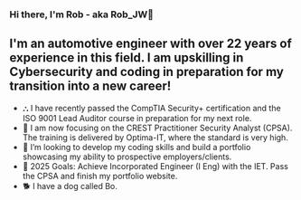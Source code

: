 ### Hi there, I'm Rob - aka Rob_JW👋

## I'm an automotive engineer with over 22 years of experience in this field. I am upskilling in Cybersecurity and coding in preparation for my transition into a new career!
- ⛬ I have recently passed the CompTIA Security+ certification and the ISO 9001 Lead Auditor course in preparation for my next role.
- 🎯 I am now focusing on the CREST Practitioner Security Analyst (CPSA). The training is delivered by Optima-IT, where the standard is very high. 
- 💾 I’m looking to develop my coding skills and build a portfolio showcasing my ability to prospective employers/clients. 
- 📅 2025 Goals: Achieve Incorporated Engineer (I Eng) with the IET. Pass the CPSA and finish my portfolio website.
- 🐕 I have a dog called Bo.
  
